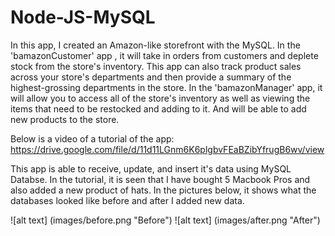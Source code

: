 # Node-JS-MySQL
In this app, I created an Amazon-like storefront with the MySQL. 
In the 'bamazonCustomer' app , it will take in orders from customers and deplete stock from the store's inventory. This app can also track product sales across your store's departments and then provide a summary of the highest-grossing departments in the store.
In the 'bamazonManager' app, it will allow you to access all of the store's inventory as well as viewing the items that need to be restocked and adding to it. And will be able to add new products to the store. 


Below is a video of a tutorial of the app: 
https://drive.google.com/file/d/11d11LGnm6K6plgbvFEaBZibYfrugB6wv/view

This app is able to receive, update, and insert it's data using MySQL Databse. In the tutorial, it is seen that I have bought 5 Macbook Pros and also added a new product of hats.  In the pictures below, it shows what the databases looked like before and after I added new data. 

![alt text] (images/before.png "Before")
![alt text] (images/after.png "After")